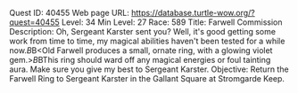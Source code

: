Quest ID: 40455
Web page URL: https://database.turtle-wow.org/?quest=40455
Level: 34
Min Level: 27
Race: 589
Title: Farwell Commission
Description: Oh, Sergeant Karster sent you? Well, it's good getting some work from time to time, my magical abilities haven't been tested for a while now.$B$B<Old Farwell produces a small, ornate ring, with a glowing violet gem.>$B$BThis ring should ward off any magical energies or foul tainting aura. Make sure you give my best to Sergeant Karster.
Objective: Return the Farwell Ring to Sergeant Karster in the Gallant Square at Stromgarde Keep.
